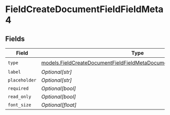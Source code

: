 # FieldCreateDocumentFieldFieldMeta4


## Fields

| Field                                                                                                                                                  | Type                                                                                                                                                   | Required                                                                                                                                               | Description                                                                                                                                            |
| ------------------------------------------------------------------------------------------------------------------------------------------------------ | ------------------------------------------------------------------------------------------------------------------------------------------------------ | ------------------------------------------------------------------------------------------------------------------------------------------------------ | ------------------------------------------------------------------------------------------------------------------------------------------------------ |
| `type`                                                                                                                                                 | [models.FieldCreateDocumentFieldFieldMetaDocumentsFieldsResponse200Type](../models/fieldcreatedocumentfieldfieldmetadocumentsfieldsresponse200type.md) | :heavy_check_mark:                                                                                                                                     | N/A                                                                                                                                                    |
| `label`                                                                                                                                                | *Optional[str]*                                                                                                                                        | :heavy_minus_sign:                                                                                                                                     | N/A                                                                                                                                                    |
| `placeholder`                                                                                                                                          | *Optional[str]*                                                                                                                                        | :heavy_minus_sign:                                                                                                                                     | N/A                                                                                                                                                    |
| `required`                                                                                                                                             | *Optional[bool]*                                                                                                                                       | :heavy_minus_sign:                                                                                                                                     | N/A                                                                                                                                                    |
| `read_only`                                                                                                                                            | *Optional[bool]*                                                                                                                                       | :heavy_minus_sign:                                                                                                                                     | N/A                                                                                                                                                    |
| `font_size`                                                                                                                                            | *Optional[float]*                                                                                                                                      | :heavy_minus_sign:                                                                                                                                     | N/A                                                                                                                                                    |